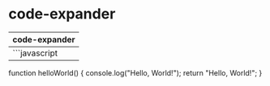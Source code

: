 # code-expander

| code-expander |
| :------------ |
| ```javascript
function helloWorld() {
  console.log("Hello, World!");
  return "Hello, World!";
}
``` |
